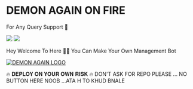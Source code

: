 # DEMON AGAIN ON FIRE

For Any Query  Support  👥

<a href="https://t.me/SHIVAMDEMON"><img src="https://img.shields.io/badge/Join-Telegram%20Owner-red.svg?logo=Telegram"></a>
<a href="https://t.me/ALONE_BOY_XD_01"><img src="https://img.shields.io/badge/Join-Telegram%20Bhai-blue.svg?logo=telegram"></a>


Hey Welcome To Here 💫💫 You Can Make Your Own Management Bot


[![DEMON AGAIN LOGO](https://telegra.ph/file/22bb36a4ce5db75931128.jpg)](https://t.me/SUPERIOR_SUPPORT )

🔥 𝐃𝐄𝐏𝐋𝐎𝐘 𝐎𝐍 𝐘𝐎𝐔𝐑 𝐎𝐖𝐍 𝐑𝐈𝐒𝐊 🔥
DON'T ASK FOR REPO PLEASE ...
NO BUTTON HERE NOOB ...ATA H TO KHUD BNALE
